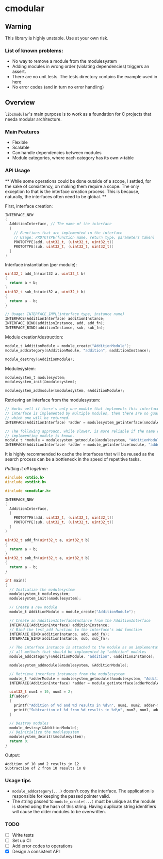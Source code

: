 # cmodular

## Warning
This library is highly unstable. Use at your own risk.

### List of known problems:
- No way to remove a module from the modulesystem
- Adding modules in wrong order (violating dependencies) triggers an assert.
- There are no unit tests. The tests directory contains the example used in here
- No error codes (and in turn no error handling)

## Overview

`libcmodular`'s main purpose is to work as a foundation for C projects that needa modular architecture.

### Main Features

- Flexible
- Scalable
- Can handle dependencies between modules
- Module categories, where each category has its own v-table

### API Usage

** While some operations could be done outside of a scope, I settled, for the
sake of consistency, on making them require a scope. The only exception to that
is the interface creation process. This is because, naturally, the interfaces
often need to be global. **

First, interface creation:
```c
INTERFACE_NEW
(
  AdditionInterface, // The name of the interface
  {
    // Functions that are implemented in the interface
    // Usage: PROTOTYPE(function name, return type, parameters taken)
    PROTOTYPE(add, uint32_t, (uint32_t, uint32_t))
    PROTOTYPE(sub, uint32_t, (uint32_t, uint32_t))
  }
)
```

Interface instantiation (per module):
```c
uint32_t add_fn(uint32 a, uint32_t b)
{
  return a + b;
}
uint32_t sub_fn(uint32 a, uint32_t b)
{
  return a - b;
}

// Usage: INTERFACE_IMPL(interface type, instance name)
INTERFACE(AdditionInterface) additionInstance;
INTERFACE_BIND(additionInstance, add, add_fn);
INTERFACE_BIND(additionInstance, sub, sub_fn);
```

Module creation/destruction:
```c
module_t AdditionModule = module_create("AdditionModule");
module_addcategory(&AdditionModule, "addition", &additionInstance);

module_destroy(&AdditionModule);
```

Modulesystem:
```c
modulesystem_t modulesystem;
modulesystem_init(&modulesystem);

modulesystem_addmodule(&modulesystem, &AdditionModule);

```

Retrieving an interface from the modulesystem:
```c
// Works well if there's only one module that implements this interface. If the
// interface is implemented by multiple modules, then there are no guarantees on
// which one will be returned.
INTERFACE(AdditionInterface) *adder = modulesystem_getinterface(&modulesystem, "addition");
```

```c
// The following approach, while slower, is more reliable if the name of the
// implementing module is known.
module_t *module = modulesystem_getmodule(&modulesystem, "AdditionModule");
INTERFACE(AdditionInterface) *adder = module_getinterface(module, "adddition");
```
It is highly recommended to cache the interfaces that will be reused as the search
process can be a bottleneck in the speed of repetitive tasks.

*Putting it all together:*
```c
#include <stdio.h>
#include <stdint.h>

#include <cmodular.h>

INTERFACE_NEW 
(
  AdditionInterface, 
  {
    PROTOTYPE(add, uint32_t, (uint32_t, uint32_t))
    PROTOTYPE(sub, uint32_t, (uint32_t, uint32_t))
  }
)

uint32_t add_fn(uint32_t a, uint32_t b)
{
  return a + b;
}
uint32_t sub_fn(uint32_t a, uint32_t b)
{
  return a - b;
}

int main()
{
  // Initialize the modulesystem
  modulesystem_t modulesystem;
  modulesystem_init(&modulesystem);

  // Create a new module
  module_t AdditionModule = module_create("AdditionModule");

  // Create an AdditionInterfaceInstance from the AdditionInterface
  INTERFACE(AdditionInterface) additionInstance;
  // Bind the test_add function to the interface's add function
  INTERFACE_BIND(additionInstance, add, add_fn);
  INTERFACE_BIND(additionInstance, sub, sub_fn);

  // The interface instance is attached to the module as an implementation to
  // all methods that should be implemented by "addition" modules
  module_addcategory(&AdditionModule, "addition", &additionInstance);

  modulesystem_addmodule(&modulesystem, &AdditionModule);

  // Retrieve interface instances from the modulesystem
  module_t *adderModule = modulesystem_getmodule(&modulesystem, "AdditionModule");
  INTERFACE(AdditionInterface) *adder = module_getinterface(adderModule, "addition");

  uint32_t num1 = 10, num2 = 2;
  if(adder)
  {
    printf("Addition of %d and %d results in %d\n", num1, num2, adder->add(num1, num2));
    printf("Subtraction of %d from %d results in %d\n", num2, num1, adder->sub(num1, num2));
  }

  // Destroy modules
  module_destroy(&AdditionModule);
  // Deinitialize the modulesystem
  modulesystem_deinit(&modulesystem);
  return 0;
}
```
Output:
```
Addition of 10 and 2 results in 12
Subtraction of 2 from 10 results in 8
```

### Usage tips
- `module_addcategory(...)` doesn't copy the interface. The application is responsible
  for keeping the passed pointer valid.
- The string passed to `module_create(...)` must be unique as the module is stored
  using the hash of this string. Having duplicate string identifiers will cause
  the older modules to be overwritten.

### TODO

- [ ] Write tests
- [ ] Set up CI
- [ ] Add error codes to operations
- [x] Design a consistent API
